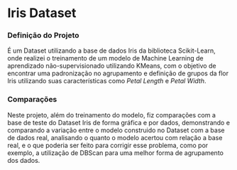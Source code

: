 # Iris Dataset
### Definição do Projeto
É um Dataset utilizando a base de dados Iris da biblioteca Scikit-Learn, onde realizei o treinamento de um modelo de Machine Learning de aprendizado não-supervisionado utilizando KMeans, com o objetivo de encontrar uma padronização no agrupamento e definição de grupos da flor Iris utilizando suas características como *Petal Length* e *Petal Width*.

### Comparações
Neste projeto, além do treinamento do modelo, fiz comparações com a base de teste do Dataset Iris de forma gráfica e por dados, demonstrando e comparando a variação entre o modelo construido no Dataset com a base de dados real, analisando o quanto o modelo acertou com relação a base real, e o que poderia ser feito para corrigir esse problema, como por exemplo, a utilização de DBScan para uma melhor forma de agrupamento dos dados.
